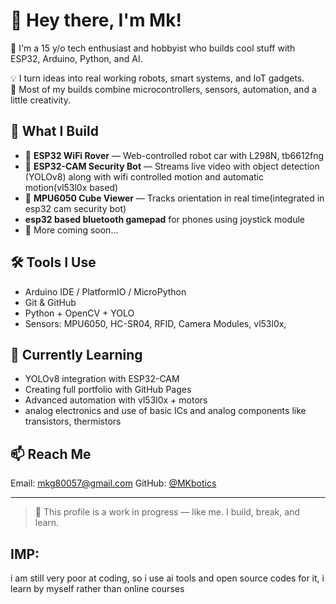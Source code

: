 # 👋 Hey there, I'm Mk!

🎯 I'm a 15 y/o tech enthusiast and hobbyist who builds cool stuff with ESP32, Arduino, Python, and AI.

💡 I turn ideas into real working robots, smart systems, and IoT gadgets.  
🔧 Most of my builds combine microcontrollers, sensors, automation, and a little creativity.

## 🚀 What I Build
- 🔹 **ESP32 WiFi Rover** — Web-controlled robot car with L298N, tb6612fng
- 🔹 **ESP32-CAM Security Bot** — Streams live video with object detection (YOLOv8) along with wifi controlled motion and automatic motion(vl53l0x based)
- 🔹 **MPU6050 Cube Viewer** — Tracks orientation in real time(integrated in esp32 cam security bot)
-   **esp32 based bluetooth gamepad** for phones using joystick module
- 🔹 More coming soon...

## 🛠️ Tools I Use
- Arduino IDE / PlatformIO / MicroPython
- Git & GitHub
- Python + OpenCV + YOLO
- Sensors: MPU6050, HC-SR04, RFID, Camera Modules, vl53l0x, 

## 🌱 Currently Learning
- YOLOv8 integration with ESP32-CAM
- Creating full portfolio with GitHub Pages
- Advanced automation with vl53l0x + motors
- analog electronics and use of basic ICs and analog components like transistors, thermistors

## 📫 Reach Me
Email: mkg80057@gmail.com 
GitHub: [@MKbotics](https://github.com/MKbotics)

---

> 🚧 This profile is a work in progress — like me. I build, break, and learn.
## IMP: 
i am still very poor at coding, so i use ai tools and open source codes for it, i learn by myself rather than online courses
